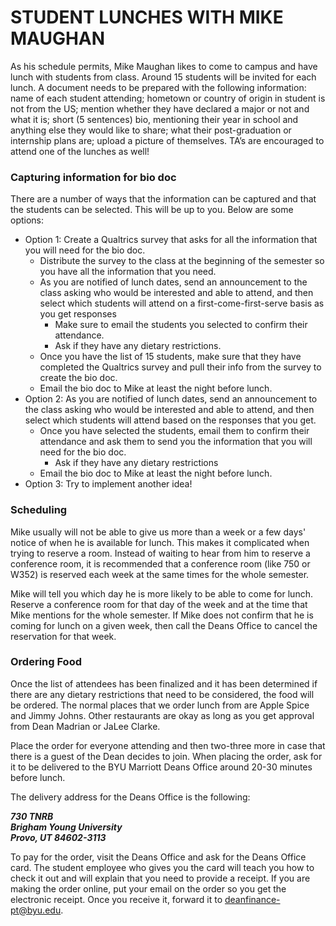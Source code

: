 # STUDENT LUNCHES WITH MIKE MAUGHAN

As his schedule permits, Mike Maughan likes to come to campus and have lunch with students from class. Around 15 students will be invited for each lunch. A document needs to be prepared with the following information: name of each student attending; hometown or country of origin in student is not from the US; mention whether they have declared a major or not and what it is; short (5 sentences) bio, mentioning their year in school and anything else they would like to share; what their post-graduation or internship plans are; upload a picture of themselves. TA’s are encouraged to attend one of the lunches as well!

### Capturing information for bio doc

There are a number of ways that the information can be captured and that the students can be selected. This will be up to you. Below are some options:

- Option 1: Create a Qualtrics survey that asks for all the information that you will need for the bio doc.
    + Distribute the survey to the class at the beginning of the semester so you have all the information that you need.
    + As you are notified of lunch dates, send an announcement to the class asking who would be interested and able to attend, and then select which students will attend on a first-come-first-serve basis as you get responses
      * Make sure to email the students you selected to confirm their attendance.
      * Ask if they have any dietary restrictions.
    + Once you have the list of 15 students, make sure that they have completed the Qualtrics survey and pull their info from the survey to create the bio doc. 
    + Email the bio doc to Mike at least the night before lunch.
- Option 2: As you are notified of lunch dates, send an announcement to the class asking who would be interested and able to attend, and then select which students will attend based on the responses that you get.
    + Once you have selected the students, email them to confirm their attendance and ask them to send you the information that you will need for the bio doc. 
      * Ask if they have any dietary restrictions
    + Email the bio doc to Mike at least the night before lunch.
- Option 3: Try to implement another idea!

### Scheduling

Mike usually will not be able to give us more than a week or a few days' notice of when he is available for lunch. This makes it complicated when trying to reserve a room. Instead of waiting to hear from him to reserve a conference room, it is recommended that a conference room (like 750 or W352) is reserved each week at the same times for the whole semester. 

Mike will tell you which day he is more likely to be able to come for lunch. Reserve a conference room for that day of the week and at the time that Mike mentions for the whole semester. If Mike does not confirm that he is coming for lunch on a given week, then call the Deans Office to cancel the reservation for that week. 

### Ordering Food

Once the list of attendees has been finalized and it has been determined if there are any dietary restrictions that need to be considered, the food will be ordered. The normal places that we order lunch from are Apple Spice and Jimmy Johns. Other restaurants are okay as long as you get approval from Dean Madrian or JaLee Clarke. 

Place the order for everyone attending and then two-three more in case that there is a guest of the Dean decides to join. When placing the order, ask for it to be delivered to the BYU Marriott Deans Office around 20-30 minutes before lunch. 

The delivery address for the Deans Office is the following:

**_730 TNRB_**<br>
**_Brigham Young University_**<br>
**_Provo, UT 84602-3113_**

To pay for the order, visit the Deans Office and ask for the Deans Office card. The student employee who gives you the card will teach you how to check it out and will explain that you need to provide a receipt. If you are making the order online, put your email on the order so you get the electronic receipt. Once you receive it, forward it to deanfinance-pt@byu.edu. 